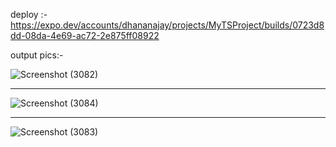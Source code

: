 deploy :- https://expo.dev/accounts/dhananajay/projects/MyTSProject/builds/0723d8dd-08da-4e69-ac72-2e875ff08922


output pics:-

![Screenshot (3082)](https://user-images.githubusercontent.com/108890988/221301093-c7c1969a-318a-44c2-9887-cde91f502542.png)
<hr>


![Screenshot (3084)](https://user-images.githubusercontent.com/108890988/221301210-59333a11-e23a-4def-be2a-fd6dd70a3d4d.png)



<hr>


![Screenshot (3083)](https://user-images.githubusercontent.com/108890988/221301162-b7ffc56a-fac2-46f5-9aa8-c7e46605fcb6.png)
